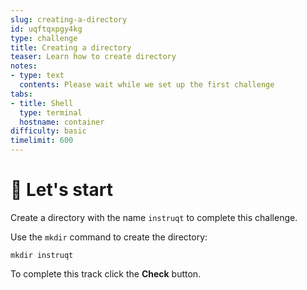 ```yaml
---
slug: creating-a-directory
id: uqftqxpgy4kg
type: challenge
title: Creating a directory
teaser: Learn how to create directory
notes:
- type: text
  contents: Please wait while we set up the first challenge
tabs:
- title: Shell
  type: terminal
  hostname: container
difficulty: basic
timelimit: 600
---
```


🤖 Let's start
==============

Create a directory with the name `instruqt` to complete this challenge.

Use the `mkdir` command to create the directory:

```
mkdir instruqt
```

To complete this track click the **Check** button.
